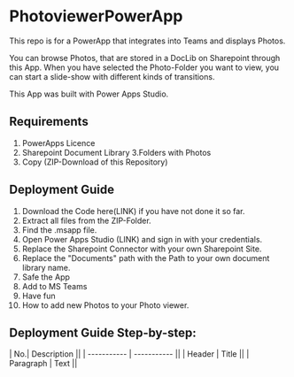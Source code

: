 # PhotoviewerPowerApp
This repo is for a PowerApp that integrates into Teams and displays Photos.

You can browse Photos, that are stored in a DocLib on Sharepoint through this App.
When you have selected the Photo-Folder you want to view, you can start a slide-show with different kinds of transitions.

This App was built with Power Apps Studio.

## Requirements

1. PowerApps Licence 
2. Sharepoint Document Library
3.Folders with Photos
4. Copy (ZIP-Download of this Repository)

## Deployment Guide
1. Download the Code here(LINK) if you have not done it so far.
2. Extract all files from the ZIP-Folder.
3. Find the .msapp file.
4. Open Power Apps Studio (LINK) and sign in with your credentials.
5. Replace the Sharepoint Connector with your own Sharepoint Site.
6. Replace the "Documents" path with the Path to your own document library name.
7. Safe the App
8. Add to MS Teams
9. Have fun
10. How to add new Photos to your Photo viewer.

## Deployment Guide Step-by-step:

| No.| Description ||
| ----------- | ----------- ||
| Header | Title ||
| Paragraph | Text ||